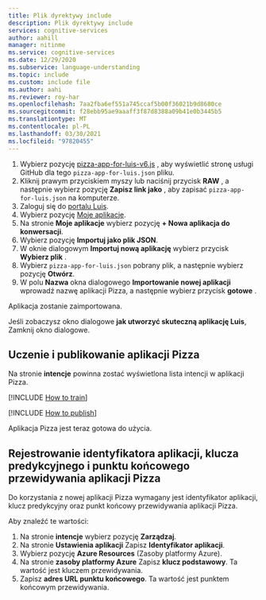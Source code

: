 ```yaml
---
title: Plik dyrektywy include
description: Plik dyrektywy include
services: cognitive-services
author: aahill
manager: nitinme
ms.service: cognitive-services
ms.date: 12/29/2020
ms.subservice: language-understanding
ms.topic: include
ms.custom: include file
ms.author: aahi
ms.reviewer: roy-har
ms.openlocfilehash: 7aa2fba6ef551a745ccaf5b00f36021b9d8680ce
ms.sourcegitcommit: f28ebb95ae9aaaff3f87d8388a09b41e0b3445b5
ms.translationtype: MT
ms.contentlocale: pl-PL
ms.lasthandoff: 03/30/2021
ms.locfileid: "97820455"
---
```

1. Wybierz pozycję [pizza-app-for-luis-v6.js](https://github.com/Azure-Samples/cognitive-services-sample-data-files/blob/master/luis/apps/pizza-app-for-luis-v6.json) , aby wyświetlić stronę usługi GitHub dla tego `pizza-app-for-luis.json` pliku.
1. Kliknij prawym przyciskiem myszy lub naciśnij przycisk **RAW** , a następnie wybierz pozycję **Zapisz link jako** , aby zapisać `pizza-app-for-luis.json` na komputerze.
1. Zaloguj się do [portalu Luis](https://www.luis.ai).
1. Wybierz pozycję [Moje aplikacje](https://www.luis.ai/applications).
1. Na stronie **Moje aplikacje** wybierz pozycję **+ Nowa aplikacja do konwersacji**.
1. Wybierz pozycję **Importuj jako plik JSON**.
1. W oknie dialogowym **Importuj nową aplikację** wybierz przycisk **Wybierz plik** .
1. Wybierz `pizza-app-for-luis.json` pobrany plik, a następnie wybierz pozycję **Otwórz**.
1. W polu **Nazwa** okna dialogowego **Importowanie nowej aplikacji** wprowadź nazwę aplikacji Pizza, a następnie wybierz przycisk **gotowe** .

Aplikacja zostanie zaimportowana.

Jeśli zobaczysz okno dialogowe **jak utworzyć skuteczną aplikację Luis**, Zamknij okno dialogowe.

## <a name="train-and-publish-the-pizza-app"></a>Uczenie i publikowanie aplikacji Pizza

Na stronie **intencje** powinna zostać wyświetlona lista intencji w aplikacji Pizza.

[!INCLUDE [How to train](howto-train.md)]

[!INCLUDE [How to publish](howto-publish.md)]

Aplikacja Pizza jest teraz gotowa do użycia.

## <a name="record-the-app-id-prediction-key-and-prediction-endpoint-of-your-pizza-app"></a>Rejestrowanie identyfikatora aplikacji, klucza predykcyjnego i punktu końcowego przewidywania aplikacji Pizza

Do korzystania z nowej aplikacji Pizza wymagany jest identyfikator aplikacji, klucz predykcyjny oraz punkt końcowy przewidywania aplikacji Pizza.

Aby znaleźć te wartości:

1. Na stronie **intencje** wybierz pozycję **Zarządzaj**.
1. Na stronie **Ustawienia aplikacji** Zapisz **Identyfikator aplikacji**.
1. Wybierz pozycję **Azure Resources** (Zasoby platformy Azure).
1. Na stronie **zasoby platformy Azure** Zapisz **klucz podstawowy**. Ta wartość jest kluczem przewidywania.
1. Zapisz **adres URL punktu końcowego**. Ta wartość jest punktem końcowym przewidywania.
